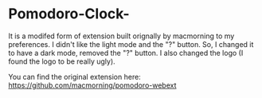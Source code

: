 # Pomodoro-Clock-
It is a modifed form of extension built orignally by macmorning to my preferences. 
I didn't like the light mode and the "?" button.
So, I changed it to have a dark mode, removed the "?" button.
I also changed the logo (I found the logo to be really ugly).

You can find the original extension here: https://github.com/macmorning/pomodoro-webext

